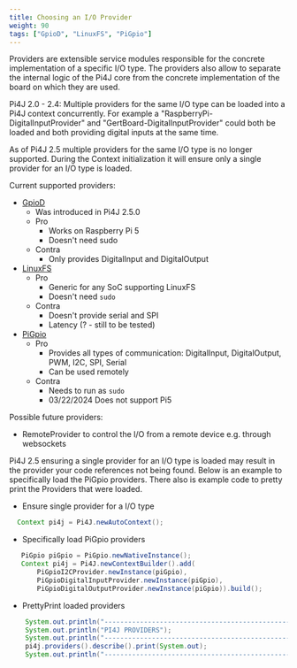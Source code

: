 ```yaml
---
title: Choosing an I/O Provider
weight: 90
tags: ["GpioD", "LinuxFS", "PiGpio"]
---
```


Providers are extensible service modules responsible for the concrete implementation of a specific I/O type.
The providers also allow to separate the internal logic of the Pi4J core from the concrete implementation of the board
on which they are used.

Pi4J 2.0 - 2.4: Multiple providers for the same I/O type can be loaded into a Pi4J context concurrently. For example a 
"RaspberryPi-DigitalInputProvider" and "GertBoard-DigitalInputProvider" could both be loaded and both providing digital 
inputs at the same time.

As of Pi4J 2.5 multiple providers for the same I/O type is no longer supported. During the Context initialization it will
ensure only a single provider for an I/O type is loaded.



Current supported providers:

* [GpioD](/documentation/providers/gpiod/)
  * Was introduced in Pi4J 2.5.0
  * Pro
    * Works on Raspberry Pi 5
    * Doesn't need sudo
  * Contra 
    * Only provides DigitalInput and DigitalOutput
* [LinuxFS](/documentation/providers/linuxfs/)
  * Pro
    * Generic for any SoC supporting LinuxFS
    * Doesn't need `sudo`
  * Contra
    * Doesn't provide serial and SPI 
    * Latency (? - still to be tested)
* [PiGpio](/documentation/providers/pigpio/)
  * Pro
    * Provides all types of communication: DigitalInput, DigitalOutput, PWM, I2C, SPI, Serial
    * Can be used remotely
  * Contra
    * Needs to run as `sudo`
    * 03/22/2024 Does not support Pi5

Possible future providers:

* RemoteProvider to control the I/O from a remote device e.g. through websockets

Pi4J 2.5 ensuring a single provider for an I/O type is loaded may result in the provider your code references not being found.
Below is an example to specifically load the PiGpio providers.  There also is  example code to pretty print the
Providers that were loaded.

* Ensure single provider for a I/O type
```java
  Context pi4j = Pi4J.newAutoContext();
```
* Specifically load PiGpio providers
 ```java
    PiGpio piGpio = PiGpio.newNativeInstance();
    Context pi4j = Pi4J.newContextBuilder().add(
        PiGpioI2CProvider.newInstance(piGpio),
        PiGpioDigitalInputProvider.newInstance(piGpio),
        PiGpioDigitalOutputProvider.newInstance(piGpio)).build();
```
* PrettyPrint loaded providers
```java
    System.out.println("-------------------------------------------------");
    System.out.println("PI4J PROVIDERS");
    System.out.println("-------------------------------------------------");
    pi4j.providers().describe().print(System.out);
    System.out.println("-------------------------------------------------");
```